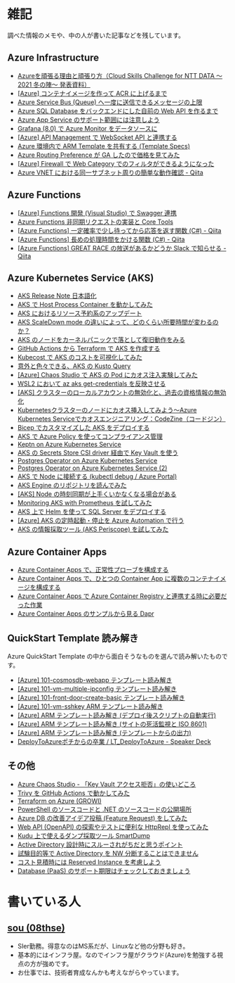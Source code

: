 # 雑記

調べた情報のメモや、中の人が書いた記事などを残しています。

## Azure Infrastructure

* [Azureを頑張る理由と頑張り方（Cloud Skills Challenge for NTT DATA ～2021 冬の陣～ 発表資料）](https://www.slideshare.net/nttdata-tech/azure-cloud-skills-challenge-2021-nttdata)
* [\[Azure\] コンテナイメージを作って ACR に上げるまで](https://08thse.blog.fc2.com/blog-entry-694.html)
* [Azure Service Bus (Queue) へ一度に送信できるメッセージの上限](https://zenn.dev/08thse/articles/45-azure-servicebus-send-limit)
* [Azure SQL Database をバックエンドにした自前の Web API を作るまで](https://zenn.dev/08thse/articles/43-azsql-webapi)
* [Azure App Service のサポート範囲には注意しよう](https://zenn.dev/08thse/articles/38-app-service-support)
* [Grafana (8.0) で Azure Monitor をデータソースに](https://08thse.blog.fc2.com/blog-entry-646.html)
* [[Azure] API Management で WebSocket API と連携する](https://08thse.blog.fc2.com/blog-entry-639.html)
* [Azure 環境内で ARM Template を共有する (Template Specs)](https://zenn.dev/08thse/articles/29-azure-template-specs)
* [Azure Routing Preference が GA したので価格を見てみた](https://zenn.dev/08thse/articles/18-azure-routing-preference-ga)
* [[Azure] Firewall で Web Category でのフィルタができるようになった](https://zenn.dev/08thse/articles/14-az-fw-premium-webcategory)
* [Azure VNET における同一サブネット周りの簡単な動作確認 - Qiita](https://qiita.com/08thse/items/a32b77d054523450510a)

## Azure Functions

* [[Azure] Functions 開発 (Visual Studio) で Swagger 連携](https://08thse.blog.fc2.com/blog-entry-644.html)
* [Azure Functions 非同期リクエストの実装と Core Tools](https://zenn.dev/08thse/articles/27-azfunc-async-reqrep)
* [[Azure Functions] 一定確率で少し待ってから応答を返す関数 (C#) - Qiita](https://qiita.com/08thse/items/766366e7e1f8892fe982)
* [[Azure Functions] 長めの処理時間をかける関数 (C#) - Qiita](https://qiita.com/08thse/items/13852ffd5c943e604274)
* [[Azure Functions] GREAT RACE の放送があるかどうか Slack で知らせる - Qiita](https://qiita.com/08thse/items/4fd6752211f91ae7c89b)

## Azure Kubernetes Service (AKS)

* [AKS Release Note 日本語化](https://zenn.dev/08thse/books/aks-release-notes)
* [AKS で Host Process Container を動かしてみた](https://zenn.dev/08thse/articles/69-aks-hostprocess-container)
* [AKS におけるリソース予約系のアップデート](https://08thse.blog.fc2.com/blog-entry-709.html)
* [AKS ScaleDown mode の違いによって、どのくらい所要時間が変わるのか？](https://zenn.dev/08thse/articles/66-aks-node-scale-down-mode)
* [AKS のノードをカーネルパニックで落として復旧動作をみる](https://zenn.dev/08thse/articles/65-aks-node-down)
* [GitHub Actions から Terraform で AKS を作成する](https://zenn.dev/08thse/articles/64-create-aks-by-terraform)
* [Kubecost で AKS のコストを可視化してみた](https://zenn.dev/08thse/articles/62-kubecost-on-aks)
* [意外と色々できる、AKS の Kusto Query](https://08thse.blog.fc2.com/blog-entry-690.html)
* [\[Azure\] Chaos Studio で AKS の Pod にカオス注入実験してみた](https://zenn.dev/08thse/articles/61-chaosstudio-aks-pod-kill)
* [WSL2 において az aks get\-credentials を反映させる](https://zenn.dev/08thse/articles/60-aks-wsl2-kubeconfig)
* [\[AKS\] クラスターのローカルアカウントの無効化と、過去の資格情報の無効化](https://zenn.dev/08thse/articles/59-aks-cert-rotate)
* [Kubernetesクラスターのノードにカオス挿入してみよう～Azure Kubernetes Serviceでカオスエンジニアリング：CodeZine（コードジン）](https://codezine.jp/article/detail/14860)
* [Bicep でカスタマイズした AKS をデプロイする](https://zenn.dev/08thse/articles/55-bicep-for-aks)
* [AKS で Azure Policy を使ってコンプライアンス管理](https://zenn.dev/08thse/articles/51-aks-azure-policy)
* [Keptn on Azure Kubernetes Service](https://zenn.dev/08thse/articles/40-aks-keptn)
* [AKS の Secrets Store CSI driver 経由で Key Vault を使う](https://zenn.dev/08thse/articles/31-aks-csi-keyvault)
* [Postgres Operator on Azure Kubernetes Service](https://zenn.dev/08thse/articles/28-aks-postgres-operator)
* [Postgres Operator on Azure Kubernetes Service (2)](https://zenn.dev/08thse/articles/30-aks-postgres-operator-2)
* [AKS で Node に接続する (kubectl debug / Azure Portal)](https://zenn.dev/08thse/articles/26-aks-connect-node)
* [AKS Engine のリポジトリを読んでみた](https://zenn.dev/08thse/articles/25-aks-engine-repo)
* [[AKS] Node の時刻同期が上手くいかなくなる場合がある](https://zenn.dev/08thse/articles/23-aks-node-timesync-error)
* [Monitoring AKS with Prometheus を試してみた](https://zenn.dev/08thse/articles/22-monitoring-aks-prometheus)
* [AKS 上で Helm を使って SQL Server をデプロイする](https://zenn.dev/08thse/articles/21-aks-helm-sql-server-2019)
* [[Azure] AKS の定時起動・停止を Azure Automation で行う](https://zenn.dev/08thse/articles/04-auto-start-aks-by-azure-runbook)
* [AKS の情報採取ツール (AKS Periscope) を試してみた](https://zenn.dev/articles/fda5527c506dfee706d6)

## Azure Container Apps

* [Azure Container Apps で、正常性プローブを構成する](https://zenn.dev/08thse/articles/68-aca-configure-prove)
* [Azure Container Apps で、ひとつの Container App に複数のコンテナイメージを構成する](https://zenn.dev/08thse/articles/67-aca-multiple-containers)
* [Azure Container Apps で Azure Container Registry と連携する時に必要だった作業](https://08thse.blog.fc2.com/blog-entry-705.html)
* [Azure Container Apps のサンプルから見る Dapr](https://zenn.dev/08thse/articles/57-az-containerapp-sample)

## QuickStart Template 読み解き

Azure QuickStart Template の中から面白そうなものを選んで読み解いたものです。

* [[Azure] 101-cosmosdb-webapp テンプレート読み解き](https://zenn.dev/08thse/articles/03-qt-read-101-cosmosdb-webapp)
* [[Azure] 101-vm-multiple-ipconfig テンプレート読み解き](https://zenn.dev/08thse/articles/05-qt-read-101-vm-multiple-ipconfig)
* [[Azure] 101-front-door-create-basic テンプレート読み解き](https://zenn.dev/08thse/articles/06-qt-read-101-front-door-create-basic)
* [[Azure] 101-vm-sshkey ARM テンプレート読み解き](https://zenn.dev/08thse/articles/07-qt-read-101-vm-sshkey)
* [[Azure] ARM テンプレート読み解き (デプロイ後スクリプトの自動実行)](https://zenn.dev/08thse/articles/08-qt-read-101-jenkins-cluster-2-linux-1-win)
* [[Azure] ARM テンプレート読み解き (サイトの死活監視と ISO 8601)](https://zenn.dev/08thse/articles/10-qt-read-101-monitoring-webtest-metric-alert)
* [[Azure] ARM テンプレート読み解き (テンプレートからの出力)](https://zenn.dev/08thse/articles/11-qt-read-101-storage-account-create)
* [DeployToAzureポチからの卒業 / LT\_DeployToAzure \- Speaker Deck](https://speakerdeck.com/08thse/lt-deploytoazure)

## その他

* [Azure Chaos Studio \- 「Key Vault アクセス拒否」の使いどころ](https://08thse.blog.fc2.com/blog-entry-712.html)
* [Trivy を GitHub Actions で動かしてみた](https://08thse.blog.fc2.com/blog-entry-704.html)
* [Terraform on Azure (GROWI)](https://08thse.growi.cloud/Azure/Terraform)
* [PowerShell のソースコードと \.NET のソースコードの公開場所](https://08thse.blog.fc2.com/blog-entry-688.html)
* [Azure DB の改善アイデア投稿 \(Feature Request\) をしてみた](https://zenn.dev/08thse/articles/58-azdb-idea-request)
* [Web API (OpenAPI) の探索やテストに便利な HttpRepl を使ってみた](https://zenn.dev/08thse/articles/47-tool-httprepl)
* [Kudu 上で使えるダンプ採取ツール SmartDump](https://zenn.dev/08thse/articles/32-smartdump-on-kudu)
* [Active Directory 設計時にスルーされがちだと思うポイント](https://zenn.dev/08thse/articles/09-ad-design-point)
* [試験目的等で Active Directory を NW 分断することはできません](https://zenn.dev/08thse/articles/17-active-directory-separate)
* [コスト見積時には Reserved Instance を考慮しよう](https://zenn.dev/08thse/articles/20-cloud-check-ri-price)
* [Database (PaaS) のサポート期限はチェックしておきましょう](https://zenn.dev/08thse/articles/19-cloud-check-db-eosl)

# 書いている人

## [sou (08thse)](https://twitter.com/08thse)

* SIer勤務。得意なのはMS系だが、Linuxなど他の分野も好き。
* 基本的にはインフラ屋。なのでインフラ屋がクラウド(Azure)を勉強する視点の方が強めです。
* お仕事では、技術者育成なんかも考えながらやっています。